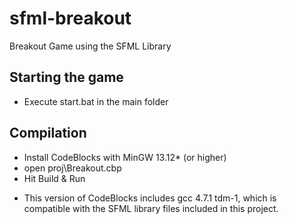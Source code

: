 # sfml-breakout
Breakout Game using the SFML Library

## Starting the game ##
- Execute start.bat in the main folder

## Compilation ##
- Install CodeBlocks with MinGW 13.12* (or higher)
- open proj\Breakout.cbp
- Hit Build & Run

* This version of CodeBlocks includes gcc 4.7.1 tdm-1, which is compatible with the SFML library files included in this project.
